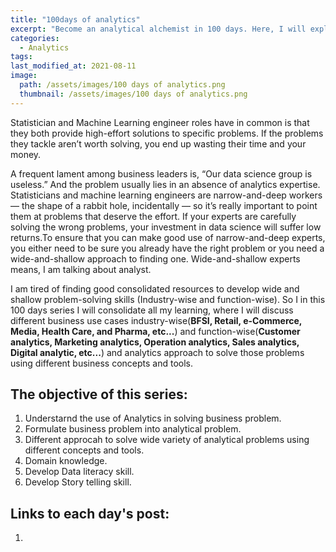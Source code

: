 ```yaml
---
title: "100days of analytics"
excerpt: "Become an analytical alchemist in 100 days. Here, I will explained the analytics using different business use case."
categories:
  - Analytics
tags:
last_modified_at: 2021-08-11
image: 
  path: /assets/images/100 days of analytics.png
  thumbnail: /assets/images/100 days of analytics.png
---
```

Statistician and Machine Learning engineer roles have in common is that they both provide high-effort solutions to specific problems. If the problems they tackle aren’t worth solving, you end up wasting their time and your money.

A frequent lament among business leaders is, “Our data science group is useless.” And the problem usually lies in an absence of analytics expertise. Statisticians and machine learning engineers are narrow-and-deep workers — the shape of a rabbit hole, incidentally — so it’s really important to point them at problems that deserve the effort. If your experts are carefully solving the wrong problems, your investment in data science will suffer low returns.To ensure that you can make good use of narrow-and-deep experts, you either need to be sure you already have the right problem or you need a wide-and-shallow approach to finding one. Wide-and-shallow experts means, I am talking about analyst.

I am tired of finding good consolidated resources to develop wide and shallow problem-solving skills (Industry-wise and function-wise). So I in this 100 days series I will consolidate all my learning, where I will discuss different business use cases  industry-wise(**BFSI, Retail, e-Commerce, Media, Health Care, and Pharma, etc...**) and  function-wise(**Customer analytics, Marketing analytics, Operation analytics, Sales analytics, Digital analytic, etc...**) and analytics approach to solve those problems using different business concepts and tools.

## The objective of this series:
1. Understarnd the use of Analytics in solving business problem.
2. Formulate business problem into analytical problem.
3. Different approcah to solve wide variety of analytical problems using different concepts and tools.
4. Domain knowledge.
5. Develop Data literacy skill.
6. Develop Story telling skill.

## Links to each day's post:
1. 
